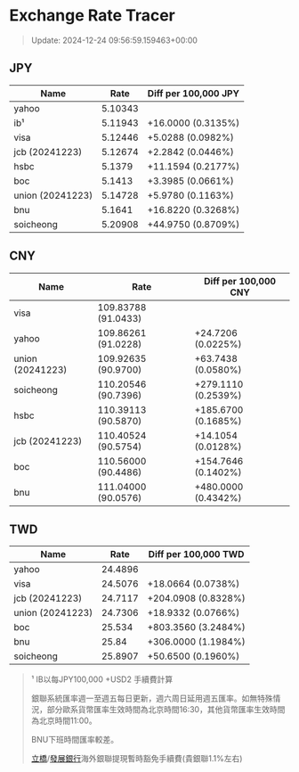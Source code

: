 # Exchange Rate Tracer

> Update: 2024-12-24 09:56:59.159463+00:00

## JPY

| Name             |    Rate | Diff per 100,000 JPY   |
|------------------|---------|------------------------|
| yahoo            | 5.10343 |                        |
| ib¹              | 5.11943 | +16.0000 (0.3135%)     |
| visa             | 5.12446 | +5.0288 (0.0982%)      |
| jcb (20241223)   | 5.12674 | +2.2842 (0.0446%)      |
| hsbc             | 5.1379  | +11.1594 (0.2177%)     |
| boc              | 5.1413  | +3.3985 (0.0661%)      |
| union (20241223) | 5.14728 | +5.9780 (0.1163%)      |
| bnu              | 5.1641  | +16.8220 (0.3268%)     |
| soicheong        | 5.20908 | +44.9750 (0.8709%)     |

## CNY

| Name             | Rate                | Diff per 100,000 CNY   |
|------------------|---------------------|------------------------|
| visa             | 109.83788	(91.0433) |                        |
| yahoo            | 109.86261	(91.0228) | +24.7206 (0.0225%)     |
| union (20241223) | 109.92635	(90.9700) | +63.7438 (0.0580%)     |
| soicheong        | 110.20546	(90.7396) | +279.1110 (0.2539%)    |
| hsbc             | 110.39113	(90.5870) | +185.6700 (0.1685%)    |
| jcb (20241223)   | 110.40524	(90.5754) | +14.1054 (0.0128%)     |
| boc              | 110.56000	(90.4486) | +154.7646 (0.1402%)    |
| bnu              | 111.04000	(90.0576) | +480.0000 (0.4342%)    |

## TWD

| Name             |    Rate | Diff per 100,000 TWD   |
|------------------|---------|------------------------|
| yahoo            | 24.4896 |                        |
| visa             | 24.5076 | +18.0664 (0.0738%)     |
| jcb (20241223)   | 24.7117 | +204.0908 (0.8328%)    |
| union (20241223) | 24.7306 | +18.9332 (0.0766%)     |
| boc              | 25.534  | +803.3560 (3.2484%)    |
| bnu              | 25.84   | +306.0000 (1.1984%)    |
| soicheong        | 25.8907 | +50.6500 (0.1960%)     |


> ¹ IB以每JPY100,000 +USD2 手續費計算
>
> 銀聯系統匯率週一至週五每日更新，週六周日延用週五匯率。如無特殊情況，部分歐系貨幣匯率生效時間為北京時間16:30，其他貨幣匯率生效時間為北京時間11:00。
>
> BNU下班時間匯率較差。
>
> [立橋](https://www.wlbank.com.mo/uploads/ueditor/file/20181211/1544536513900230.pdf)/[發展銀行](https://www.mdb.com.mo/Service_Charges_20230728.pdf)海外銀聯提現暫時豁免手續費(貴銀聯1.1%左右)


